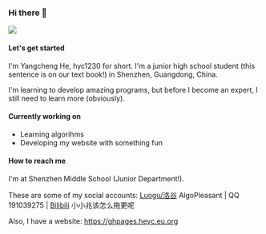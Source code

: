 ### Hi there 👋

<!--
**hyc1230/hyc1230** is a ✨ _special_ ✨ repository because its `README.md` (this file) appears on your GitHub profile.

Here are some ideas to get you started:

- 🔭 I’m currently working on ...
- 🌱 I’m currently learning ...
- 👯 I’m looking to collaborate on ...
- 🤔 I’m looking for help with ...
- 💬 Ask me about ...
- 📫 How to reach me: ...
- 😄 Pronouns: ...
- ⚡ Fun fact: ...
-->

![](https://github-readme-stats.vercel.app/api?username=hyc1230&show_icons=true)

#### Let's get started

I'm Yangcheng He, hyc1230 for short. I'm a junior high school student (this sentence is on our text book!) in Shenzhen, Guangdong, China.

I'm learning to develop amazing programs, but before I become an expert, I still need to learn more (obviously).

#### Currently working on

- Learning algorihms
- Developing my website with something fun

#### How to reach me

I'm at Shenzhen Middle School (Junior Department!).

These are some of my social accounts: [Luogu/洛谷](https://www.luogu.com.cn/user/532854) AlgoPleasant | QQ 191039275 | [Bilibili](https://space.bilibili.com/1676242754) 小小兆该怎么拖更呢

Also, I have a website: <https://ghpages.heyc.eu.org>
